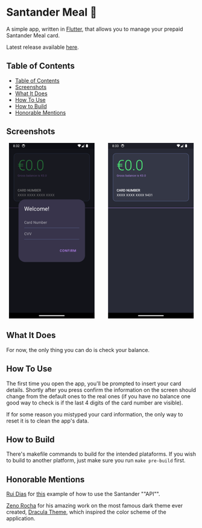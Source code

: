# Santander Meal :apple:

A simple app, written in [Flutter](https://flutter.dev/), that allows you to manage your prepaid Santander Meal card.

Latest release available [here](https://github.com/TheForgottened/santander-meal/releases/latest).

## Table of Contents

- [Table of Contents](#table-of-contents)
- [Screenshots](#screenshots)
- [What It Does](#what-it-does)
- [How To Use](#how-to-use)
- [How to Build](#how-to-build)
- [Honorable Mentions](#honorable-mentions)

## Screenshots

<p align="center">
    <img alt="First Time" src="./docs/images/alert-dialog-screenshot.png" width="45%">
    &nbsp; &nbsp; &nbsp; &nbsp;
    <img alt="Main Screen" src="./docs/images/main-screen-screenshot.png" width="45%">
</p>

## What It Does

For now, the only thing you can do is check your balance.

## How To Use

The first time you open the app, you'll be prompted to insert your card details. Shortly after you press confirm the information on the screen should change from the default ones to the real ones (if you have no balance one good way to check is if the last 4 digits of the card number are visible).

If for some reason you mistyped your card information, the only way to reset it is to clean the app's data.

## How to Build

There's makefile commands to build for the intended plataforms. If you wish to build to another platform, just make sure you run `make pre-build` first.

## Honorable Mentions

[Rui Dias](https://github.com/netsoft-ruidias) for [this](https://github.com/netsoft-ruidias/ha-custom-component-santanderrefeicao) example of how to use the Santander ""API"".

[Zeno Rocha](https://github.com/zenorocha) for his amazing work on the most famous dark theme ever created, [Dracula Theme](https://draculatheme.com/), which inspired the color scheme of the application.
